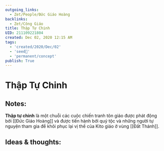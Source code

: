 ```yaml
---
outgoing_links:
  - Zet/People/Đức Giáo Hoàng
backlinks:
  - Zet/Công Giáo
title: Thập Tự Chinh
UID: 211109221804
created: Dec 02, 2020 12:15 AM
tags:
  - 'created/2020/Dec/02'
  - 'seed🥜'
  - 'permanent/concept'
publish: True
---
```

# Thập Tự Chinh

## Notes:
**Thập tự chinh** là một chuỗi các cuộc chiến tranh tôn giáo được phát động bởi [[Đức Giáo Hoàng]] và được tiến hành bởi quý tộc và những người tự nguyện tham gia để khôi phục lại vị thế của Kito giáo ở vùng [[Đất Thánh]].

## Ideas & thoughts:
